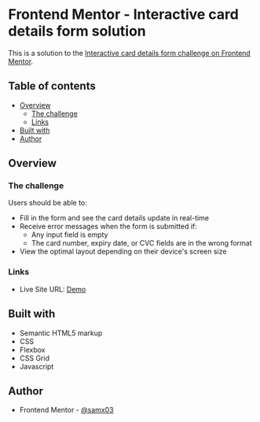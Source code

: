 # Frontend Mentor - Interactive card details form solution
This is a solution to the [Interactive card details form challenge on Frontend Mentor](https://www.frontendmentor.io/challenges/interactive-card-details-form-XpS8cKZDWw). 

## Table of contents

- [Overview](#overview)
  - [The challenge](#the-challenge)
  - [Links](#links)
- [Built with](#built-with)
- [Author](#author)


## Overview

### The challenge

Users should be able to:

- Fill in the form and see the card details update in real-time
- Receive error messages when the form is submitted if:
  - Any input field is empty
  - The card number, expiry date, or CVC fields are in the wrong format
- View the optimal layout depending on their device's screen size


### Links

- Live Site URL: [Demo](https://652907f130e4aa154bba764a--fantastic-moonbeam-2551b3.netlify.app/)

## Built with

- Semantic HTML5 markup
- CSS
- Flexbox
- CSS Grid
- Javascript

## Author

- Frontend Mentor - [@samx03](https://www.frontendmentor.io/profile/samx03)